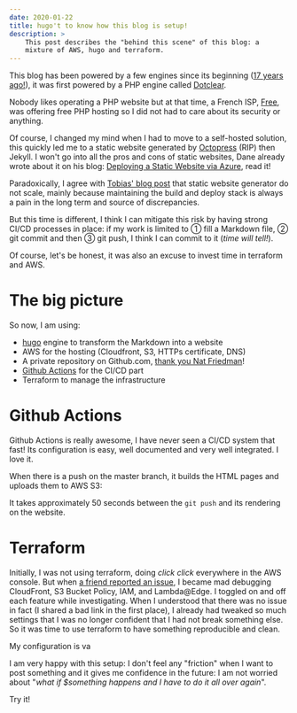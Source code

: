 ```yaml
---
date: 2020-01-22
title: hugo't to know how this blog is setup!
description: >
    This post describes the "behind this scene" of this blog: a
    mixture of AWS, hugo and terraform.
---
```


This blog has been powered by a few engines since its beginning
([17 years ago!](http://web.archive.org/web/20070630005537/http://mouarf.org:80/blog/)), it was first
powered by a PHP engine called [Dotclear](https://dotclear.org). 

Nobody likes operating a PHP website but at that time, a French ISP,
[Free](https://free.fr/), was offering free PHP hosting so I did not had to care about its
security or anything.

Of course, I changed my mind when I had to move to a self-hosted solution, this quickly
led me to a static website generated by [Octopress](http://octopress.org/) (RIP) then Jekyll. I
won't go into all the pros and cons of static websites, Dane already wrote about it on
his blog: [Deploying a Static Website via Azure](https://blog.dane.io/2019/12/28/deploying-a-static-website-via-azure.html), read it!

Paradoxically, I agree with [Tobias' blog post](https://blogs.gnome.org/tbernard/2020/01/17/doing-things-that-scale/) that static
website generator do not scale, mainly because maintaining the build and deploy stack is
always a pain in the long term and source of discrepancies.

But this time is different, I think I can mitigate this risk by having strong CI/CD
processes in place: if my work is limited to ① fill a Markdown file, ② git commit and then
③ git push, I think I can commit to it (*time will tell!*).

Of course, let's be honest, it was also an excuse to invest time in terraform and AWS.

# The big picture

So now, I am using:

- [hugo](https://gohugo.io) engine to transform the Markdown into a website
- AWS for the hosting (Cloudfront, S3, HTTPs certificate, DNS)
- A private repository on Github.com, [thank you Nat Friedman](https://github.blog/2019-01-07-new-year-new-github/)!
- [Github Actions](https://github.com/features/actions) for the CI/CD part
- Terraform to manage the infrastructure



#  Github Actions

Github Actions is really awesome, I have never seen a CI/CD system that fast! Its configuration is easy, well documented and very well integrated. I love it.

When there is a push on the master branch, it builds  the HTML pages and uploads them to AWS S3:

<script src="https://gist.github.com/nbareil/4f32f2e331aa6f8f96becf46d00421bd.js?file=deploy-master.yml"></script>

It takes approximately 50 seconds between the `git push` and its rendering on the website.

# Terraform

Initially, I was not using terraform, doing *click* *click* everywhere in the AWS console. But
when [a friend reported an issue](https://twitter.com/tenacioustek/status/1211577844297584642),
I became mad debugging CloudFront, S3 Bucket Policy, IAM, and Lambda@Edge. I toggled on
and off each feature while investigating. When I understood that there was no issue in
fact (I shared a bad link in the first place), I already had tweaked so much settings that
I was no longer confident that I had not break something else. So it was time to use
terraform to have something reproducible and clean.

My configuration is va

<script src="https://gist.github.com/nbareil/4f32f2e331aa6f8f96becf46d00421bd.js?file=blog.tf"></script>

I am very happy with this setup: I don't feel any "friction" when I want to post
something and it gives me confidence in the future: I am not worried about "*what if $something happens and I have to do it all over again*".

Try it!
